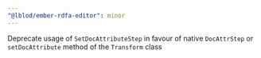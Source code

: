 ```yaml
---
"@lblod/ember-rdfa-editor": minor
---
```


Deprecate usage of `SetDocAttributeStep` in favour of native `DocAttrStep` or `setDocAttribute` method of the `Transform` class
